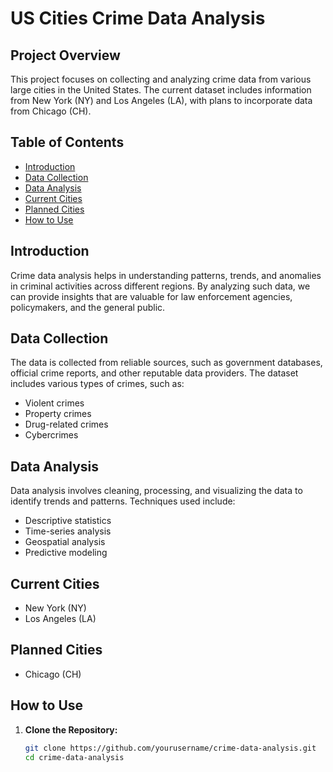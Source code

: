 # US Cities Crime Data Analysis

## Project Overview

This project focuses on collecting and analyzing crime data from various large cities in the United States. The current dataset includes information from New York (NY) and Los Angeles (LA), with plans to incorporate data from Chicago (CH).

## Table of Contents

- [Introduction](#introduction)
- [Data Collection](#data-collection)
- [Data Analysis](#data-analysis)
- [Current Cities](#current-cities)
- [Planned Cities](#planned-cities)
- [How to Use](#how-to-use)

## Introduction

Crime data analysis helps in understanding patterns, trends, and anomalies in criminal activities across different regions. By analyzing such data, we can provide insights that are valuable for law enforcement agencies, policymakers, and the general public.

## Data Collection

The data is collected from reliable sources, such as government databases, official crime reports, and other reputable data providers. The dataset includes various types of crimes, such as:

- Violent crimes
- Property crimes
- Drug-related crimes
- Cybercrimes

## Data Analysis

Data analysis involves cleaning, processing, and visualizing the data to identify trends and patterns. Techniques used include:

- Descriptive statistics
- Time-series analysis
- Geospatial analysis
- Predictive modeling

## Current Cities

- New York (NY)
- Los Angeles (LA)

## Planned Cities

- Chicago (CH)

## How to Use

1. **Clone the Repository:**
   ```sh
   git clone https://github.com/yourusername/crime-data-analysis.git
   cd crime-data-analysis
